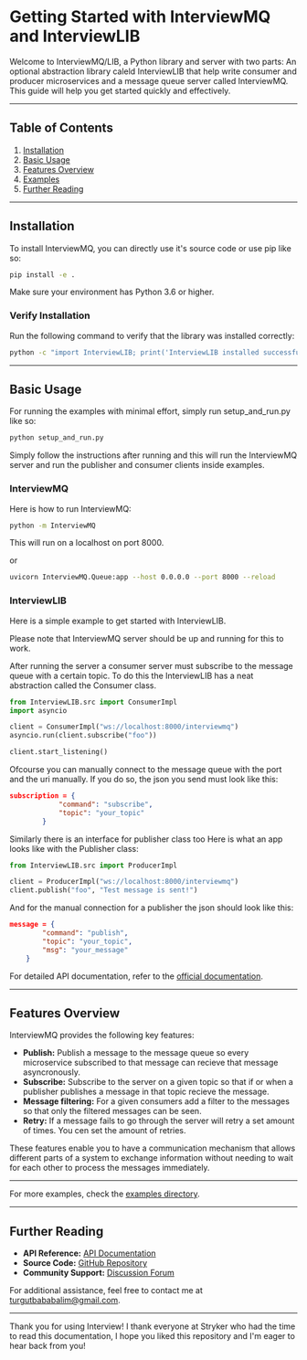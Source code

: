 # Getting Started with InterviewMQ and InterviewLIB

Welcome to InterviewMQ/LIB, a Python library and server with two parts:
An optional abstraction library caleld InterviewLIB that help write consumer and producer microservices and a message queue server called InterviewMQ. This guide will help you get started quickly and effectively.

---

## Table of Contents
1. [Installation](#installation)
2. [Basic Usage](#basic-usage)
3. [Features Overview](#features-overview)
4. [Examples](#examples)
5. [Further Reading](#further-reading)

---

## Installation

To install InterviewMQ, you can directly use it's source code or use pip like so:

```bash
pip install -e .
```

Make sure your environment has Python 3.6 or higher.

### Verify Installation
Run the following command to verify that the library was installed correctly:

```bash
python -c "import InterviewLIB; print('InterviewLIB installed successfully!')"
```

---

## Basic Usage

For running the examples with minimal effort, simply run setup_and_run.py like so:
```bash
python setup_and_run.py
```

Simply follow the instructions after running and this will run the InterviewMQ server 
and run the publisher and consumer clients inside examples.

### InterviewMQ

Here is how to run InterviewMQ:

```bash
python -m InterviewMQ
```

This will run on a localhost on port 8000.

or 

```bash
uvicorn InterviewMQ.Queue:app --host 0.0.0.0 --port 8000 --reload
```

### InterviewLIB

Here is a simple example to get started with InterviewLIB.

Please note that InterviewMQ server should be up and running for this to work.

After running the server a consumer server must subscribe to the message queue with a 
certain topic. To do this the InterviewLIB has a neat abstraction called the Consumer class.

```python
from InterviewLIB.src import ConsumerImpl 
import asyncio

client = ConsumerImpl("ws://localhost:8000/interviewmq")
asyncio.run(client.subscribe("foo"))

client.start_listening()
```

Ofcourse you can manually connect to the message queue with the port and the uri manually.
If you do so, the json you send must look like this:

```json
subscription = {
            "command": "subscribe",
            "topic": "your_topic"
        }
```

Similarly there is an interface for publisher class too Here is what an app looks like with the Publisher class:

```python
from InterviewLIB.src import ProducerImpl

client = ProducerImpl("ws://localhost:8000/interviewmq")
client.publish("foo", "Test message is sent!")
```

And for the manual connection for a publisher the json should look like this:
```json
message = {
        "command": "publish",
        "topic": "your_topic",
        "msg": "your_message"
    }
```

For detailed API documentation, refer to the [official documentation](#further-reading).

---

## Features Overview

InterviewMQ provides the following key features:

- **Publish:** Publish a message to the message queue so every microservice subscribed to that message can recieve that message asyncronously.
- **Subscribe:** Subscribe to the server on a given topic so that if or when a publisher publishes a message in that topic recieve the message.
- **Message filtering:** For a given consumers add a filter to the messages so that only the filtered messages can be seen.
- **Retry:** If a message fails to go through the server will retry a set amount of times. You cen set the amount of retries.

These features enable you to have a communication mechanism that allows different parts of a system to exchange information without needing to wait for each other to process the messages immediately.

---

For more examples, check the [examples directory](https://github.com/turgut-baba/chat-app).

---

## Further Reading

- **API Reference:** [API Documentation](https://your-library-docs.com)
- **Source Code:** [GitHub Repository](https://github.com/your-repo)
- **Community Support:** [Discussion Forum](https://community.your-library.com)

For additional assistance, feel free to contact me at [turgutbababalim@gmail.com](mailto:urgutbababalim@gmail.com).

---

Thank you for using Interview! I thank everyone at Stryker who had the time to read this documentation, I hope you liked this repository and I'm eager to hear back from you!

